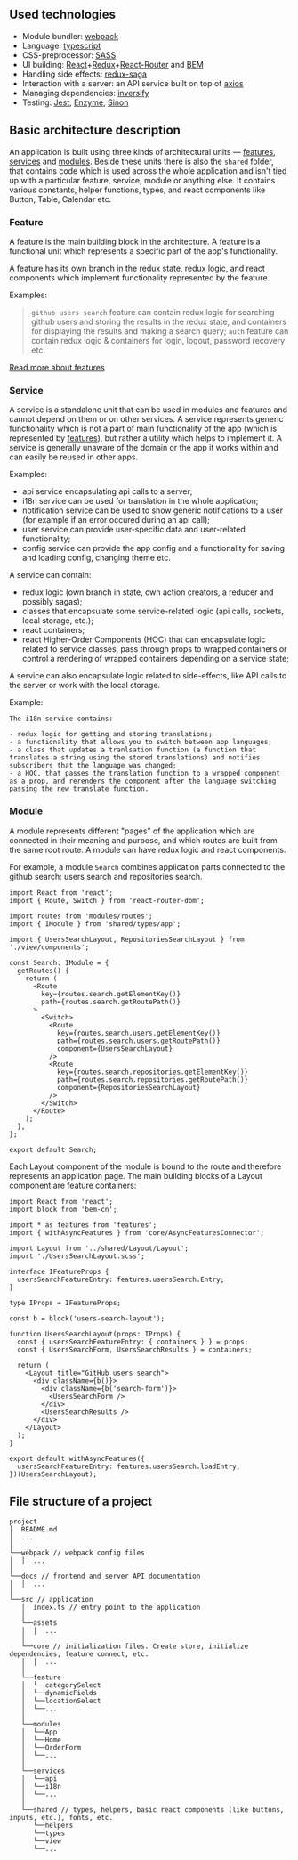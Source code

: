 ## Used technologies

- Module bundler: [webpack](https://webpack.js.org/)
- Language: [typescript](https://www.typescriptlang.org/)
- CSS-preprocessor: [SASS](https://sass-lang.com/)
- UI building: [React](https://reactjs.org/)+[Redux](https://redux.js.org/)+[React-Router](https://reacttraining.com/react-router/web) and [BEM](https://en.bem.info/)
- Handling side effects: [redux-saga](https://redux-saga.js.org/)
- Interaction with a server: an API service built on top of [axios](https://github.com/axios/axios)
- Managing dependencies: [inversify](http://inversify.io/)
- Testing: [Jest](https://facebook.github.io/jest/), [Enzyme](https://airbnb.io/enzyme/), [Sinon](https://sinonjs.org/)


## Basic architecture description
An application is built using three kinds of architectural units — [features](#feature), [services](#service) and [modules](#module). Beside these units there is also the `shared` folder, that contains code which is used across the whole application and isn't tied up with a particular feature, service, module or anything else. It contains various constants, helper functions, types, and react components like Button, Table, Calendar etc.

### Feature

A feature is the main building block in the architecture. A feature is a functional unit which represents a specific part of the app's functionality.

A feature has its own branch in the redux state, redux logic, and react components which implement functionality represented by the feature.

Examples:
> `github users search` feature can contain redux logic for searching github users and storing the results in the redux state, and containers for displaying the results and making a search query;
> `auth` feature can contain redux logic & containers for login, logout, password recovery etc.

[Read more about features](./feature/feature.md)

### Service

A service is a standalone unit that can be used in modules and features and cannot depend on them or on other services. A service represents generic functionality which is not a part of main functionality of the app (which is represented by [features](./feature/feature.md)), but rather a utility which helps to implement it. A service is generally unaware of the domain or the app it works within and can easily be reused in other apps.

Examples:
 - api service encapsulating api calls to a server;
 - i18n service can be used for translation in the whole application;
 - notification service can be used to show generic notifications to a user (for example if an error occured during an api call);
 - user service can provide user-specific data and user-related functionality;
 - config service can provide the app config and a functionality for saving and loading config, changing theme etc.


A service can contain:

- redux logic (own branch in state, own action creators, a reducer and possibly sagas);
- classes that encapsulate some service-related logic (api calls, sockets, local storage, etc.);
- react containers;
- react Higher-Order Components (HOC) that can encapsulate logic related to service classes, pass through props to wrapped containers or control a rendering of wrapped containers depending on a service state;

A service can also encapsulate logic related to side-effects, like API calls to the server or work with the local storage.

Example:

```
The i18n service contains:

- redux logic for getting and storing translations;
- a functionality that allows you to switch between app languages;
- a class that updates a tranlsation function (a function that translates a string using the stored translations) and notifies subscribers that the language was changed;
- a HOC, that passes the translation function to a wrapped component as a prop, and rerenders the component after the language switching passing the new translate function.
```

### Module
A module represents different "pages" of the application which are connected in their meaning and purpose, and which routes are built from the same root route. A module can have redux logic and react components.

For example, a module `Search` combines application parts connected to the github search: users search and repositories search.

```
import React from 'react';
import { Route, Switch } from 'react-router-dom';

import routes from 'modules/routes';
import { IModule } from 'shared/types/app';

import { UsersSearchLayout, RepositoriesSearchLayout } from './view/components';

const Search: IModule = {
  getRoutes() {
    return (
      <Route
        key={routes.search.getElementKey()}
        path={routes.search.getRoutePath()}
      >
        <Switch>
          <Route
            key={routes.search.users.getElementKey()}
            path={routes.search.users.getRoutePath()}
            component={UsersSearchLayout}
          />
          <Route
            key={routes.search.repositories.getElementKey()}
            path={routes.search.repositories.getRoutePath()}
            component={RepositoriesSearchLayout}
          />
        </Switch>
      </Route>
    );
  },
};

export default Search;
```

Each Layout component of the module is bound to the route and therefore represents an application page. The main building blocks of a Layout component are feature containers:
```
import React from 'react';
import block from 'bem-cn';

import * as features from 'features';
import { withAsyncFeatures } from 'core/AsyncFeaturesConnector';

import Layout from '../shared/Layout/Layout';
import './UsersSearchLayout.scss';

interface IFeatureProps {
  usersSearchFeatureEntry: features.usersSearch.Entry;
}

type IProps = IFeatureProps;

const b = block('users-search-layout');

function UsersSearchLayout(props: IProps) {
  const { usersSearchFeatureEntry: { containers } } = props;
  const { UsersSearchForm, UsersSearchResults } = containers;

  return (
    <Layout title="GitHub users search">
      <div className={b()}>
        <div className={b('search-form')}>
          <UsersSearchForm />
        </div>
        <UsersSearchResults />
      </div>
    </Layout>
  );
}

export default withAsyncFeatures({
  usersSearchFeatureEntry: features.usersSearch.loadEntry,
})(UsersSearchLayout);
```

## File structure of a project

```
project
│  README.md
│  ...
│
└──webpack // webpack config files
│  │  ...
│
└──docs // frontend and server API documentation
│  │  ...
│
└──src // application
   │  index.ts // entry point to the application
   │
   └──assets
   │  │  ...
   │
   └──core // initialization files. Create store, initialize dependencies, feature connect, etc.
   │  │  ...
   │
   └──feature
   │  └──categorySelect
   │  └──dynamicFields
   │  └──locationSelect
   │  └──...
   │
   └──modules
   │  └──App
   │  └──Home
   │  └──OrderForm
   │  └──...
   │
   └──services
   │  └──api
   │  └──i18n
   │  └──...
   │
   └──shared // types, helpers, basic react components (like buttons, inputs, etc.), fonts, etc.
      └──helpers
      └──types
      └──view
      └──...
```
